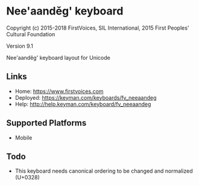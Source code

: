 Nee'aanděg' keyboard
======================

Copyright (c) 2015-2018 FirstVoices, SIL International, 2015 First Peoples' Cultural Foundation

Version 9.1

Nee'aanděg' keyboard layout for Unicode

Links
-----

 * Home:     <https://www.firstvoices.com>
 * Deployed: <https://keyman.com/keyboards/fv_neeaandeg>
 * Help:     <http://help.keyman.com/keyboard/fv_neeaandeg>
 
Supported Platforms
-------------------

 * Mobile

Todo
----

 * This keyboard needs canonical ordering to be changed and normalized (U+0328)
